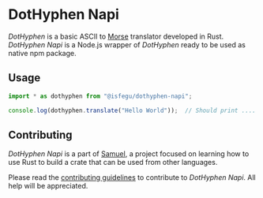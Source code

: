 # DotHyphen Napi

_DotHyphen_ is a basic ASCII to [Morse](https://en.wikipedia.org/wiki/Morse_code) translator developed in Rust. _DotHyphen Napi_ is a Node.js wrapper of _DotHyphen_ ready to be used as native npm package.

## Usage

```javascript
import * as dothyphen from "@isfegu/dothyphen-napi";

console.log(dothyphen.translate("Hello World"));  // Should print .... . .-.. .-.. --- / .-- --- .-. .-.. -..
```

## Contributing

_DotHyphen Napi_ is a part of [Samuel](https://github.com/isfegu/samuel), a project focused on learning how to use Rust to build a crate that can be used from other languages.

Please read the [contributing guidelines](https://github.com/isfegu/samuel#contributing) to contribute to _DotHyphen Napi_. All help will be appreciated.
